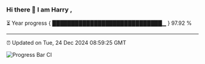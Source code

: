 ### Hi there 👋 I am Harry , 

⏳ Year progress { █████████████████████████████▁ } 97.92 %

---

⏰ Updated on Tue, 24 Dec 2024 08:59:25 GMT

![Progress Bar CI](https://github.com/duykhang68/duykhang68/workflows/Progress%20Bar%20CI/badge.svg)
